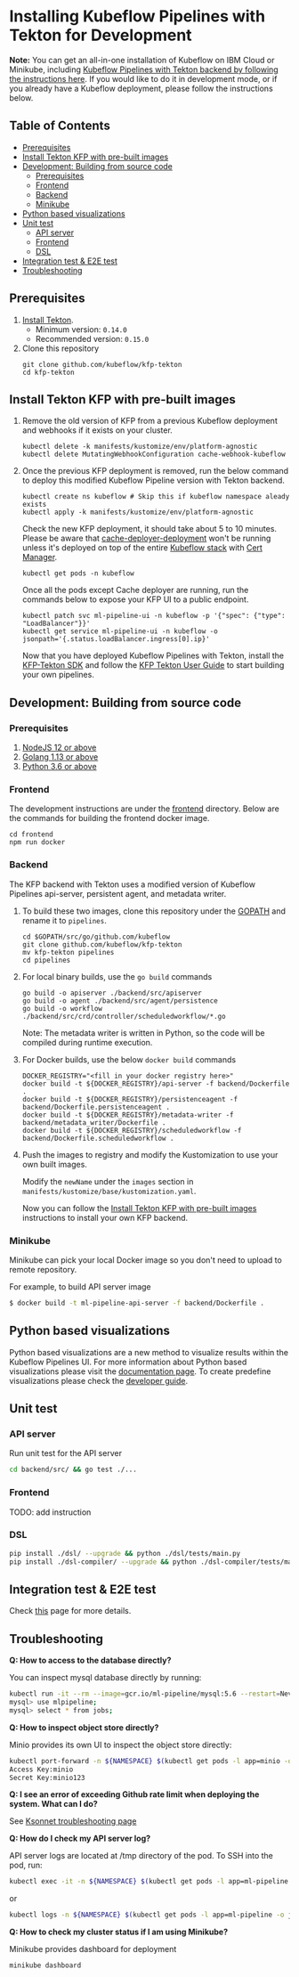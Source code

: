 # Installing Kubeflow Pipelines with Tekton for Development

**Note:** You can get an all-in-one installation of Kubeflow on IBM Cloud or Minikube, including
[Kubeflow Pipelines with Tekton backend by following the instructions here](/guides/kfp_tekton_install.md).
If you would like to do it in development mode, or if you already have a Kubeflow deployment, please follow the instructions below.

## Table of Contents

<!-- START of ToC generated by running ./tools/mdtoc.sh sdk/README.md -->

  - [Prerequisites](#prerequisites)
  - [Install Tekton KFP with pre-built images](#install-tekton-kfp-with-pre-built-images)
  - [Development: Building from source code](#development-building-from-source-code)
    - [Prerequisites](#prerequisites)
    - [Frontend](#frontend)
    - [Backend](#backend)
    - [Minikube](#minikube)
  - [Python based visualizations](#python-based-visualizations)
  - [Unit test](#unit-test)
    - [API server](#api-server)
    - [Frontend](#frontend)
    - [DSL](#dsl)
  - [Integration test & E2E test](#integration-test-&-e2e-test)
  - [Troubleshooting](#troubleshooting)

<!-- END of ToC generated by running ./tools/mdtoc.sh sdk/README.md -->

## Prerequisites

1. [Install Tekton](https://github.com/tektoncd/pipeline/blob/master/docs/install.md#installing-tekton-pipelines-on-kubernetes).
    - Minimum version: `0.14.0`
    - Recommended version: `0.15.0`
2. Clone this repository
    ```
    git clone github.com/kubeflow/kfp-tekton
    cd kfp-tekton
    ```

## Install Tekton KFP with pre-built images
1. Remove the old version of KFP from a previous Kubeflow deployment and webhooks if it exists on your cluster.
    ```shell
    kubectl delete -k manifests/kustomize/env/platform-agnostic
    kubectl delete MutatingWebhookConfiguration cache-webhook-kubeflow
    ```

2. Once the previous KFP deployment is removed, run the below command to deploy this modified Kubeflow Pipeline version with Tekton backend.
    ```shell
    kubectl create ns kubeflow # Skip this if kubeflow namespace aleady exists
    kubectl apply -k manifests/kustomize/env/platform-agnostic
    ```

    Check the new KFP deployment, it should take about 5 to 10 minutes. Please be aware that [cache-deployer-deployment](https://www.kubeflow.org/docs/pipelines/caching/) won't be running unless it's deployed on top of the entire [Kubeflow stack](https://www.kubeflow.org/docs/started/getting-started/) with [Cert Manager](https://cert-manager.io/docs/installation/kubernetes/).
    ```shell
    kubectl get pods -n kubeflow
    ```

    Once all the pods except Cache deployer are running, run the commands below to expose your KFP UI to a public endpoint.
    ```shell
    kubectl patch svc ml-pipeline-ui -n kubeflow -p '{"spec": {"type": "LoadBalancer"}}'
    kubectl get service ml-pipeline-ui -n kubeflow -o jsonpath='{.status.loadBalancer.ingress[0].ip}'
    ```
    
    Now that you have deployed Kubeflow Pipelines with Tekton, install the [KFP-Tekton SDK](/sdk/README.md) and follow
    the [KFP Tekton User Guide](/guides/kfp-user-guide) to start building your own pipelines.


## Development: Building from source code

### Prerequisites
1. [NodeJS 12 or above](https://nodejs.org/en/download/)
2. [Golang 1.13 or above](https://golang.org/dl/)
3. [Python 3.6 or above](https://www.python.org/downloads/)

### Frontend
The development instructions are under the [frontend](/frontend) directory. Below are the commands for building the frontend docker image.
```shell
cd frontend
npm run docker
```

### Backend
The KFP backend with Tekton uses a modified version of Kubeflow Pipelines api-server, persistent agent, and metadata writer. 
1. To build these two images, clone this repository under the [GOPATH](https://golang.org/doc/gopath_code.html#GOPATH) and rename it to `pipelines`. 
    ```shell
    cd $GOPATH/src/go/github.com/kubeflow
    git clone github.com/kubeflow/kfp-tekton
    mv kfp-tekton pipelines
    cd pipelines
    ```

2. For local binary builds, use the `go build` commands
   ```shell
   go build -o apiserver ./backend/src/apiserver
   go build -o agent ./backend/src/agent/persistence
   go build -o workflow ./backend/src/crd/controller/scheduledworkflow/*.go
   ```

   Note: The metadata writer is written in Python, so the code will be compiled during runtime execution.

3. For Docker builds, use the below `docker build` commands
   ```shell
   DOCKER_REGISTRY="<fill in your docker registry here>"
   docker build -t ${DOCKER_REGISTRY}/api-server -f backend/Dockerfile .
   docker build -t ${DOCKER_REGISTRY}/persistenceagent -f backend/Dockerfile.persistenceagent .
   docker build -t ${DOCKER_REGISTRY}/metadata-writer -f backend/metadata_writer/Dockerfile .
   docker build -t ${DOCKER_REGISTRY}/scheduledworkflow -f backend/Dockerfile.scheduledworkflow .
   ```

4. Push the images to registry and modify the Kustomization to use your own built images.
    
   Modify the `newName` under the `images` section in `manifests/kustomize/base/kustomization.yaml`.

   Now you can follow the [Install Tekton KFP with pre-built images](#install-tekton-kfp-with-pre-built-images) instructions to install your own KFP backend.



### Minikube
Minikube can pick your local Docker image so you don't need to upload to remote repository.

For example, to build API server image
```bash
$ docker build -t ml-pipeline-api-server -f backend/Dockerfile .
```

## Python based visualizations

Python based visualizations are a new method to visualize results within the
Kubeflow Pipelines UI. For more information about Python based visualizations
please visit the [documentation page](https://www.kubeflow.org/docs/pipelines/sdk/python-based-visualizations).
To create predefine visualizations please check the [developer guide](/backend/src/apiserver/visualization/README.md).

## Unit test

### API server
Run unit test for the API server
```bash
cd backend/src/ && go test ./...
```
### Frontend
TODO: add instruction

### DSL
```bash
pip install ./dsl/ --upgrade && python ./dsl/tests/main.py
pip install ./dsl-compiler/ --upgrade && python ./dsl-compiler/tests/main.py
```

## Integration test & E2E test

Check [this](/test/README.md) page for more details.

## Troubleshooting

**Q: How to access to the database directly?**

You can inspect mysql database directly by running:
```bash
kubectl run -it --rm --image=gcr.io/ml-pipeline/mysql:5.6 --restart=Never mysql-client -- mysql -h mysql
mysql> use mlpipeline;
mysql> select * from jobs;
```

**Q: How to inspect object store directly?**

Minio provides its own UI to inspect the object store directly:
```bash
kubectl port-forward -n ${NAMESPACE} $(kubectl get pods -l app=minio -o jsonpath='{.items[0].metadata.name}' -n ${NAMESPACE}) 9000:9000
Access Key:minio
Secret Key:minio123
```

**Q: I see an error of exceeding Github rate limit when deploying the system. What can I do?**

See [Ksonnet troubleshooting page](https://github.com/ksonnet/ksonnet/blob/master/docs/troubleshooting.md#github-rate-limiting-errors)

**Q: How do I check my API server log?**

API server logs are located at /tmp directory of the pod. To SSH into the pod, run:
```bash
kubectl exec -it -n ${NAMESPACE} $(kubectl get pods -l app=ml-pipeline -o jsonpath='{.items[0].metadata.name}' -n ${NAMESPACE}) -- /bin/sh
```
or
```bash
kubectl logs -n ${NAMESPACE} $(kubectl get pods -l app=ml-pipeline -o jsonpath='{.items[0].metadata.name}' -n ${NAMESPACE})
```

**Q: How to check my cluster status if I am using Minikube?**

Minikube provides dashboard for deployment
```bash
minikube dashboard
```
